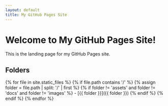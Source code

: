 ```yaml
---
layout: default
title: My GitHub Pages Site
---
```

# Welcome to My GitHub Pages Site!

This is the landing page for my GitHub Pages site.

## Folders

{% for file in site.static_files %}
  {% if file.path contains '/' %}
    {% assign folder = file.path | split: '/' | first %}
    {% if folder != 'assets' and folder != 'docs' and folder != 'images' %}
      - [{{ folder }}]({{ folder }})
    {% endif %}
  {% endif %}
{% endfor %}
